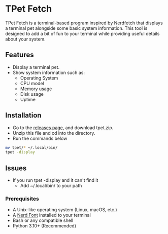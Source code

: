 # TPet Fetch

TPet Fetch is a terminal-based program inspired by Nerdfetch that displays a terminal pet alongside some basic system information. This tool is designed to add a bit of fun to your terminal while providing useful details about your system.

## Features

- Display a terminal pet.
- Show system information such as:
  - Operating System
  - CPU model 
  - Memory usage
  - Disk usage
  - Uptime

## Installation
- Go to the [releases page](https://github.com/RohanBhattacharyya/TPet-Fetch/releases/latest), and download tpet.zip.
- Unzip this file and cd into the directory.
- Run the commands below
```bash
mv tpet/* ~/.local/bin/
tpet -display
```
## Issues
- If you run tpet -display and it can't find it
  - Add ~/.local/bin/ to your path  
### Prerequisites

- A Unix-like operating system (Linux, macOS, etc.)
- A [Nerd Font](https://www.nerdfonts.com/) installed to your terminal
- Bash or any compatible shell
- Python 3.10+ (Recommended)
